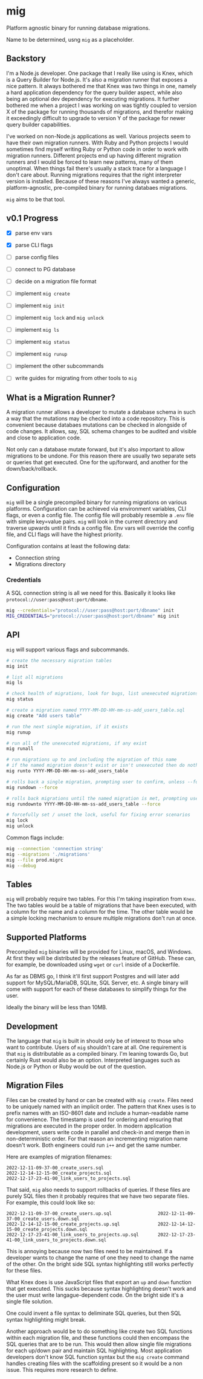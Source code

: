 # mig

Platform agnostic binary for running database migrations.

Name to be determined, usng `mig` as a placeholder.


## Backstory

I'm a Node.js developer. One package that I really like using is Knex, which is a Query Builder for Node.js. It's also a migration runner that exposes a nice pattern. It always bothered me that Knex was two things in one, namely a hard application dependency for the query builder aspect, while also being an optional dev dependency for executing migrations. It further bothered me when a project I was working on was tightly coupled to version X of the package for running thousands of migrations, and therefor making it exceedingly difficult to upgrade to version Y of the package for newer query builder capabilities.

I've worked on non-Node.js applications as well. Various projects seem to have their own migration runners. With Ruby and Python projects I would sometimes find myself writing Ruby or Python code in order to work with migration runners. Different projects end up having different migration runners and I would be forced to learn new patterns, many of them unoptimal. When things fail there's usually a stack trace for a language I don't care about. Running migrations requires that the right interpreter version is installed. Because of these reasons I've always wanted a generic, platform-agnostic, pre-compiled binary for running databaes migrations.

`mig` aims to be that tool.


## v0.1 Progress

- [X] parse env vars
- [X] parse CLI flags
- [ ] parse config files
- [ ] connect to PG database
- [ ] decide on a migration file format
- [ ] implement `mig create`
- [ ] implement `mig init`
- [ ] implement `mig lock` and `mig unlock`
- [ ] implement `mig ls`
- [ ] implement `mig status`
- [ ] implement `mig runup`
- [ ] implement the other subcommands
- [ ] write guides for migrating from other tools to `mig`


## What is a Migration Runner?

A migration runner allows a developer to mutate a database schema in such a way that the mutations may be checked into a code repository. This is convenient because databaes mutations can be checked in alongside of code changes. It allows, say, SQL schema changes to be audited and visible and close to application code.

Not only can a database mutate forward, but it's also important to allow migrations to be undone. For this reason there are usually two separate sets or queries that get executed. One for the up/forward, and another for the down/back/rollback.


## Configuration

`mig` will be a single precompiled binary for running migrations on various platforms. Configuration can be achieved via environment variables, CLI flags, or even a config file. The config file will probably resemble a `.env` file with simple key=value pairs. `mig` will look in the current directory and traverse upwards until it finds a config file. Env vars will override the config file, and CLI flags will have the highest priority.

Configuration contains at least the following data:

* Connection string
* Migrations directory

### Credentials

A SQL connection string is all we need for this. Basically it looks like `protocol://user:pass@host:port/dbname`.

```sh
mig --credentials="protocol://user:pass@host:port/dbname" init
MIG_CREDENTIALS="protocol://user:pass@host:port/dbname" mig init
```


## API

`mig` will support various flags and subcommands.

```sh
# create the necessary migration tables
mig init

# list all migrations
mig ls

# check health of migrations, look for bugs, list unexecuted migrations
mig status

# create a migration named YYYY-MM-DD-HH-mm-ss-add_users_table.sql
mig create "Add users table"

# run the next single migration, if it exists
mig runup

# run all of the unexecuted migrations, if any exist
mig runall

# run migrations up to and including the migration of this name
# if the named migration doesn't exist or isn't unexecuted then do nothing
mig runto YYYY-MM-DD-HH-mm-ss-add_users_table

# rolls back a single migration, prompting user to confirm, unless --force is provided
mig rundown --force

# rolls back migrations until the named migration is met, prompting user to confirm, unless --force is provided
mig rundownto YYYY-MM-DD-HH-mm-ss-add_users_table --force

# forcefully set / unset the lock, useful for fixing error scenarios
mig lock
mig unlock
```

Common flags include:

```sh
mig --connection 'connection string'
mig --migrations './migrations'
mig --file prod.migrc
mig --debug
```


## Tables

`mig` will probably require two tables. For this I'm taking inspiration from `Knex`. The two tables would be a table of migrations that have been executed, with a column for the name and a column for the time. The other table would be a simple locking mechanism to ensure multiple migrations don't run at once.


## Supported Platforms

Precompiled `mig` binaries will be provided for Linux, macOS, and Windows. At first they will be distributed by the releases feature of GitHub. These can, for example, be downloaded using `wget` or `curl` inside of a Dockerfile.

As far as DBMS go, I think it'll first support Postgres and will later add support for MySQL/MariaDB, SQLite, SQL Server, etc. A single binary will come with support for each of these databases to simplify things for the user.

Ideally the binary will be less than 10MB.


## Development

The language that `mig` is built in should only be of interest to those who want to contribute. Users of `mig` shouldn't care at all. One requirement is that `mig` is distributable as a compiled binary. I'm leaning towards Go, but certainly Rust would also be an option. Interpreted languages such as Node.js or Python or Ruby would be out of the question.


## Migration Files

Files can be created by hand or can be created with `mig create`. Files need to be uniquely named with an implicit order. The pattern that Knex uses is to prefix names with an ISO-8601 date and include a human-readable name for convenience. The timestamp is used for ordering and ensuring that migrations are executed in the proper order. In modern application development, users write code in parallel and check-in and merge then in non-deterministic order. For that reason an incrementing migration name doesn't work. Both engineers could run `i++` and get the same number.

Here are examples of migration filenames:

```
2022-12-11-09-37-00_create_users.sql
2022-12-14-12-15-00_create_projects.sql
2022-12-17-23-41-00_link_users_to_projects.sql
```

That said, `mig` also needs to support rollbacks of queries. If these files are purely SQL files then it probably requires that we have two separate files. For example, this could look like so:

```
2022-12-11-09-37-00_create_users.up.sql                 2022-12-11-09-37-00_create_users.down.sql
2022-12-14-12-15-00_create_projects.up.sql              2022-12-14-12-15-00_create_projects.down.sql
2022-12-17-23-41-00_link_users_to_projects.up.sql       2022-12-17-23-41-00_link_users_to_projects.down.sql
```

This is annoying because now two files need to be maintained. If a developer wants to change the name of one they need to change the name of the other. On the bright side SQL syntax highlighting still works perfectly for these files.

What Knex does is use JavaScript files that export an `up` and `down` function that get executed. This sucks because syntax highlighting doesn't work and the user must write langague-dependent code. On the bright side it's a single file solution.

One could invent a file syntax to deliminate SQL queries, but then SQL syntax highlighting might break.

Another approach would be to do something like create two SQL functions within each migration file, and these functions could then encompass the SQL queries that are to be run. This would then allow single file migrations for each up/down pair and maintain SQL highlighting. Most application developers don't know SQL function syntax but the `mig create` command handles creating files with the scaffolding present so it would be a non issue. This requires more research to define.
